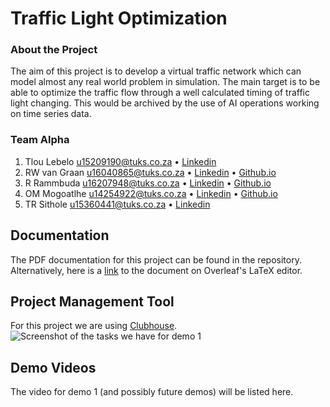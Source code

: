 # Traffic Light Optimization
### About the Project

The aim of this project is to develop a virtual traffic network which can model almost any real world problem in simulation.
The main target is to be able to optimize the traffic flow through a well calculated timing of traffic light changing. This 
would be archived by the use of AI operations working on time series data.

### Team Alpha
1. Tlou Lebelo u15209190@tuks.co.za • [Linkedin](https://www.linkedin.com/in/tlou-lebelo-359a30141/)
2. RW van Graan u16040865@tuks.co.za • [Linkedin](https://www.linkedin.com/in/rudolf-van-graan-48a7471a9/) • [Github.io](https://u16040865.github.io)
3. R Rammbuda u16207948@tuks.co.za • [Linkedin](http://www.linkedin.com/in/rammbuda-rilwele-842b11127) • [Github.io](https://u16207948.github.io/index.html)
4. OM Mogoatlhe u14254922@tuks.co.za • [Linkedin](https://www.linkedin.com/in/moeketsi-mogoatlhe-6b7807194) • [Github.io](http://mogoatlhe.github.io/)
5. TR Sithole u15360441@tuks.co.za • [Linkedin](https://www.linkedin.com/in/tshegofatso-sithole-5b8023175)

## Documentation
The PDF documentation for this project can be found in the repository. Alternatively, here is a [link](https://www.overleaf.com/project/5ecb85e066c14f0001717033) to the document on Overleaf's LaTeX editor.

## Project Management Tool
For this project we are using [Clubhouse](https://app.clubhouse.io/cos-301-alpha).
![Screenshot of the tasks we have for demo 1](https://i.imgur.com/VB6bK5W.png)

## Demo Videos
The video for demo 1 (and possibly future demos) will be listed here.

